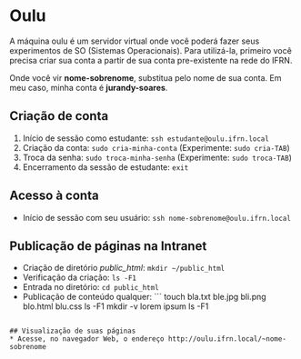 # Oulu
A máquina oulu é um servidor virtual onde você poderá fazer seus experimentos de SO (Sistemas Operacionais). Para utilizá-la, 
primeiro você precisa criar sua conta a partir de sua conta pre-existente na rede do IFRN.

Onde você vir **nome-sobrenome**, substitua pelo nome de sua conta. Em meu caso, minha conta é **jurandy-soares**.

## Criação de conta
1. Início de sessão como estudante: `ssh estudante@oulu.ifrn.local`
2. Criação da conta: `sudo cria-minha-conta`  (Experimente: `sudo cria-TAB`)
3. Troca da senha: `sudo troca-minha-senha` (Experimente: `sudo troca-TAB`)
4. Encerramento da sessão de estudante: `exit`

## Acesso à conta
* Início de sessão com seu usuário: `ssh nome-sobrenome@oulu.ifrn.local`

## Publicação de páginas na Intranet
* Criação de diretório *public_html*: `mkdir ~/public_html`
* Verificação da criação: `ls -F1`
* Entrada no diretório: `cd public_html`
* Publicação de conteúdo qualquer: ```
touch bla.txt ble.jpg bli.png blo.html blu.css
ls -F1
mkdir -v lorem ipsum
ls -F1
```

## Visualização de suas páginas
* Acesse, no navegador Web, o endereço http://oulu.ifrn.local/~nome-sobrenome
